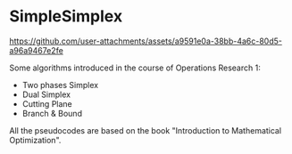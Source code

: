 # SimpleSimplex



https://github.com/user-attachments/assets/a9591e0a-38bb-4a6c-80d5-a96a9467e2fe



Some algorithms introduced in the course of Operations Research 1:
- Two phases Simplex
- Dual Simplex
- Cutting Plane
- Branch & Bound

All the pseudocodes are based on the book "Introduction to Mathematical Optimization".
